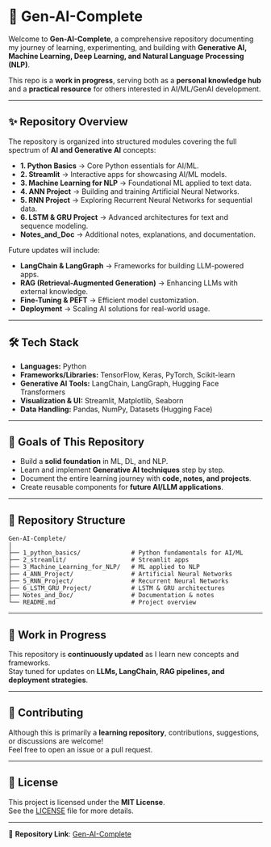 # 🤖 Gen-AI-Complete

Welcome to **Gen-AI-Complete**, a comprehensive repository documenting my journey of learning, experimenting, and building with **Generative AI, Machine Learning, Deep Learning, and Natural Language Processing (NLP)**.  

This repo is a **work in progress**, serving both as a **personal knowledge hub** and a **practical resource** for others interested in AI/ML/GenAI development.

---

## ✨ Repository Overview
The repository is organized into structured modules covering the full spectrum of **AI and Generative AI** concepts:

- **1. Python Basics** → Core Python essentials for AI/ML.  
- **2. Streamlit** → Interactive apps for showcasing AI/ML models.  
- **3. Machine Learning for NLP** → Foundational ML applied to text data.  
- **4. ANN Project** → Building and training Artificial Neural Networks.  
- **5. RNN Project** → Exploring Recurrent Neural Networks for sequential data.  
- **6. LSTM & GRU Project** → Advanced architectures for text and sequence modeling.  
- **Notes_and_Doc** → Additional notes, explanations, and documentation.  

Future updates will include:
- **LangChain & LangGraph** → Frameworks for building LLM-powered apps.  
- **RAG (Retrieval-Augmented Generation)** → Enhancing LLMs with external knowledge.  
- **Fine-Tuning & PEFT** → Efficient model customization.  
- **Deployment** → Scaling AI solutions for real-world usage.  

---

## 🛠️ Tech Stack
- **Languages:** Python  
- **Frameworks/Libraries:** TensorFlow, Keras, PyTorch, Scikit-learn  
- **Generative AI Tools:** LangChain, LangGraph, Hugging Face Transformers  
- **Visualization & UI:** Streamlit, Matplotlib, Seaborn  
- **Data Handling:** Pandas, NumPy, Datasets (Hugging Face)  

---

## 🚀 Goals of This Repository
- Build a **solid foundation** in ML, DL, and NLP.  
- Learn and implement **Generative AI techniques** step by step.  
- Document the entire learning journey with **code, notes, and projects**.  
- Create reusable components for **future AI/LLM applications**.  

---

## 📂 Repository Structure
```
Gen-AI-Complete/
│
├── 1_python_basics/              # Python fundamentals for AI/ML
├── 2_streamlit/                  # Streamlit apps
├── 3_Machine_Learning_for_NLP/   # ML applied to NLP
├── 4_ANN_Project/                # Artificial Neural Networks
├── 5_RNN_Project/                # Recurrent Neural Networks
├── 6_LSTM_GRU_Project/           # LSTM & GRU architectures
├── Notes_and_Doc/                # Documentation & notes
└── README.md                     # Project overview
```

---

## 📌 Work in Progress
This repository is **continuously updated** as I learn new concepts and frameworks.  
Stay tuned for updates on **LLMs, LangChain, RAG pipelines, and deployment strategies**.

---

## 🤝 Contributing
Although this is primarily a **learning repository**, contributions, suggestions, or discussions are welcome!  
Feel free to open an issue or a pull request.  

---

## 📄 License
This project is licensed under the **MIT License**.  
See the [LICENSE](LICENSE) file for more details.  

---

🔗 **Repository Link**: [Gen-AI-Complete](https://github.com/prabhatadvait/Gen-AI-Complete)
